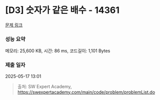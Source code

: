 # [D3] 숫자가 같은 배수 - 14361 

[문제 링크](https://swexpertacademy.com/main/code/problem/problemDetail.do?contestProbId=AYCnY9Kqu6YDFARx) 

### 성능 요약

메모리: 25,600 KB, 시간: 86 ms, 코드길이: 1,101 Bytes

### 제출 일자

2025-05-17 13:01



> 출처: SW Expert Academy, https://swexpertacademy.com/main/code/problem/problemList.do